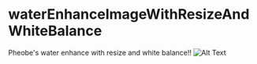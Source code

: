 # waterEnhanceImageWithResizeAndWhiteBalance
Pheobe's water enhance with resize and white balance!!
![Alt Text](mockDesign.png)
